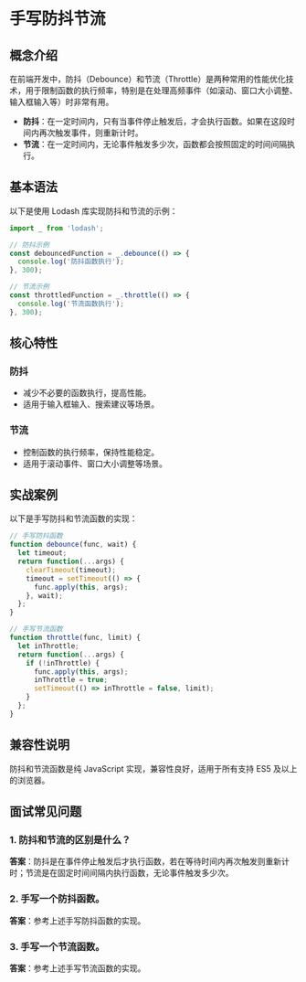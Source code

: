 # 手写防抖节流

## 概念介绍

在前端开发中，防抖（Debounce）和节流（Throttle）是两种常用的性能优化技术，用于限制函数的执行频率，特别是在处理高频事件（如滚动、窗口大小调整、输入框输入等）时非常有用。
- **防抖**：在一定时间内，只有当事件停止触发后，才会执行函数。如果在这段时间内再次触发事件，则重新计时。
- **节流**：在一定时间内，无论事件触发多少次，函数都会按照固定的时间间隔执行。

## 基本语法

以下是使用 Lodash 库实现防抖和节流的示例：
```javascript
import _ from 'lodash';

// 防抖示例
const debouncedFunction = _.debounce(() => {
  console.log('防抖函数执行');
}, 300);

// 节流示例
const throttledFunction = _.throttle(() => {
  console.log('节流函数执行');
}, 300);
```

## 核心特性

### 防抖
- 减少不必要的函数执行，提高性能。
- 适用于输入框输入、搜索建议等场景。

### 节流
- 控制函数的执行频率，保持性能稳定。
- 适用于滚动事件、窗口大小调整等场景。

## 实战案例

以下是手写防抖和节流函数的实现：
```javascript
// 手写防抖函数
function debounce(func, wait) {
  let timeout;
  return function(...args) {
    clearTimeout(timeout);
    timeout = setTimeout(() => {
      func.apply(this, args);
    }, wait);
  };
}

// 手写节流函数
function throttle(func, limit) {
  let inThrottle;
  return function(...args) {
    if (!inThrottle) {
      func.apply(this, args);
      inThrottle = true;
      setTimeout(() => inThrottle = false, limit);
    }
  };
}
```

## 兼容性说明

防抖和节流函数是纯 JavaScript 实现，兼容性良好，适用于所有支持 ES5 及以上的浏览器。

## 面试常见问题

### 1. 防抖和节流的区别是什么？
**答案**：防抖是在事件停止触发后才执行函数，若在等待时间内再次触发则重新计时；节流是在固定时间间隔内执行函数，无论事件触发多少次。

### 2. 手写一个防抖函数。
**答案**：参考上述手写防抖函数的实现。

### 3. 手写一个节流函数。
**答案**：参考上述手写节流函数的实现。